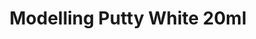 ---
layout: product
title: "Modelling Putty White 20ml"
price: "630" 
desc: "Beli git"
img_path: "/assets/img/AK103.webp"
brand: "AK"
available: true
special_offer: true
new: false
soon: false
cat: "070000"
subcat: "070200"
subsubcat: "070205"
sifra: "AK103"
popular: false
---